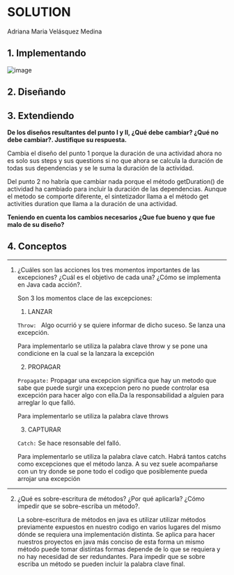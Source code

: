 # SOLUTION
Adriana Maria Velásquez Medina

## **1. Implementando**

![image](https://user-images.githubusercontent.com/79488147/115906572-4dc26080-a42d-11eb-9e1a-3fdaff52ea81.png)

## **2. Diseñando**

## **3. Extendiendo**


**De los diseños resultantes del punto I y II, ¿Qué debe cambiar? ¿Qué no debe cambiar?. Justifique su respuesta.**


Cambia el diseño del punto 1 porque la duración de una actividad ahora no es solo sus steps y sus questions si no que ahora se calcula la duración de todas sus dependencias y se le suma la duración de la actividad. 

Del punto 2 no habría que cambiar nada porque el método getDuration() de actividad ha cambiado para incluir la duración de las dependencias. Aunque el metodo se comporte diferente, el sintetizador llama a el método get activities duration que llama a la duración de una actividad.

**Teniendo en cuenta los cambios necesarios ¿Que fue bueno y que fue malo de su diseño?**





## **4. Conceptos**
---

1. ¿Cuáles son las acciones los tres momentos importantes de las excepciones? ¿Cuál es el objetivo de cada una? ¿Cómo se implementa en Java cada acción?.

    Son 3 los momentos clace de las excepciones:

    1. LANZAR

    `Throw: ` Algo ocurrió y se quiere informar de dicho suceso. Se lanza una excepción.

    Para implementarlo se utiliza la palabra clave throw y se pone una condicione en la cual se la lanzara la excepción


    2. PROPAGAR

    `Propagate:` Propagar una excepcion significa que hay un metodo que sabe que puede surgir una excepcion pero no puede controlar esa excepción para hacer algo con ella.Da la responsabilidad a alguien para arreglar lo que falló.

    Para implementarlo se utiliza la palabra clave throws  


    3. CAPTURAR

    `Catch:` Se hace resonsable del falló.

    Para implementarlo se utiliza la palabra clave catch. Habrá tantos catchs como excepciones que el método lanza. A su vez suele acompañarse con un try donde se pone todo el codigo que posiblemente pueda arrojar una excepción

 
    

---

2. ¿Qué es sobre-escritura de métodos? ¿Por qué aplicarla? ¿Cómo impedir que se sobre-escriba un método?.

    La sobre-escritura de métodos en java es utilizar utilizar métodos previamente expuestos en nuestro codigo en varios lugares del mismo dónde se requiera una implementación distinta. Se aplica para hacer nuestros proyectos en java más conciso de esta forma un mismo método puede tomar distintas formas depende de lo que se requiera y no hay necesidad de ser redundantes. Para impedir que se sobre escriba un método se pueden incluir la palabra clave final.
